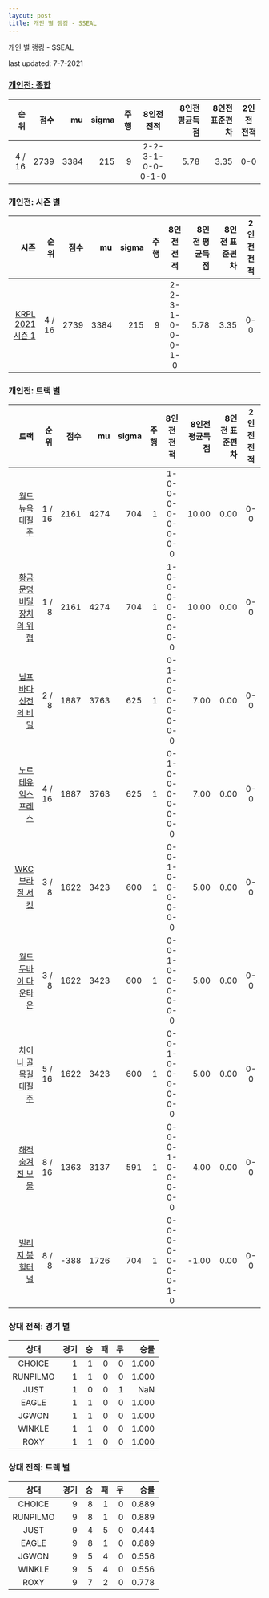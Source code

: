 ```yaml
---
layout: post
title: 개인 별 랭킹 - SSEAL
---
```



개인 별 랭킹 - SSEAL


last updated: 7-7-2021

### [개인전: 종합](../singles-full)

| 순위 | 점수 | mu | sigma | 주행 | 8인전 전적 | 8인전 평균득점 | 8인전 표준편차 | 2인전 전적 |
|---:|---:|---:|---:|---:|:---:|---:|---:|:---:|
| 4 / 16 | 2739 | 3384 | 215 | 9 | 2-2-3-1-0-0-0-1-0 | 5.78 | 3.35 | 0-0 |

### 개인전: 시즌 별

| 시즌 | 순위 | 점수 | mu | sigma | 주행 | 8인전 전적 | 8인전 평균득점 | 8인전 표준편차 | 2인전 전적 |
|---:|---:|---:|---:|---:|---:|:---:|---:|---:|:---:|
| [KRPL 2021 시즌 1](../singles-s2021_1) | 4 / 16 | 2739 | 3384 | 215 | 9 |  2-2-3-1-0-0-0-1-0 | 5.78 | 3.35 | 0-0 |

### 개인전: 트랙 별

| 트랙 | 순위 | 점수 | mu | sigma | 주행 | 8인전 전적 | 8인전 평균득점 | 8인전 표준편차 | 2인전 전적 |
|---:|---:|---:|---:|---:|---:|:---:|---:|---:|:---:|
| [월드 뉴욕 대질주](../newyork) | 1 / 16 | 2161 | 4274 | 704 | 1 | 1-0-0-0-0-0-0-0-0 | 10.00 | 0.00 | 0-0 |
| [황금문명 비밀장치의 위협](../jangchi) | 1 / 8 | 2161 | 4274 | 704 | 1 | 1-0-0-0-0-0-0-0-0 | 10.00 | 0.00 | 0-0 |
| [님프 바다 신전의 비밀](../nymph) | 2 / 8 | 1887 | 3763 | 625 | 1 | 0-1-0-0-0-0-0-0-0 | 7.00 | 0.00 | 0-0 |
| [노르테유 익스프레스](../noex) | 4 / 16 | 1887 | 3763 | 625 | 1 | 0-1-0-0-0-0-0-0-0 | 7.00 | 0.00 | 0-0 |
| [WKC 브라질 서킷](../brazil) | 3 / 8 | 1622 | 3423 | 600 | 1 | 0-0-1-0-0-0-0-0-0 | 5.00 | 0.00 | 0-0 |
| [월드 두바이 다운타운](../dubai) | 3 / 8 | 1622 | 3423 | 600 | 1 | 0-0-1-0-0-0-0-0-0 | 5.00 | 0.00 | 0-0 |
| [차이나 골목길 대질주](../golmokgil) | 5 / 16 | 1622 | 3423 | 600 | 1 | 0-0-1-0-0-0-0-0-0 | 5.00 | 0.00 | 0-0 |
| [해적 숨겨진 보물](../haesumbo) | 8 / 16 | 1363 | 3137 | 591 | 1 | 0-0-0-1-0-0-0-0-0 | 4.00 | 0.00 | 0-0 |
| [빌리지 붐힐터널](../boomhill) | 8 / 8 | -388 | 1726 | 704 | 1 | 0-0-0-0-0-0-0-1-0 | -1.00 | 0.00 | 0-0 |

### 상대 전적: 경기 별

| 상대 | 경기 | 승 | 패 | 무 | 승률 |
|:---:|---:|---:|---:|---:|---:|
| CHOICE | 1 | 1 | 0 | 0 | 1.000 |
| RUNPILMO | 1 | 1 | 0 | 0 | 1.000 |
| JUST | 1 | 0 | 0 | 1 | NaN |
| EAGLE | 1 | 1 | 0 | 0 | 1.000 |
| JGWON | 1 | 1 | 0 | 0 | 1.000 |
| WINKLE | 1 | 1 | 0 | 0 | 1.000 |
| ROXY | 1 | 1 | 0 | 0 | 1.000 |

### 상대 전적: 트랙 별

| 상대 | 경기 | 승 | 패 | 무 | 승률 |
|:---:|---:|---:|---:|---:|---:|
| CHOICE | 9 | 8 | 1 | 0 | 0.889 |
| RUNPILMO | 9 | 8 | 1 | 0 | 0.889 |
| JUST | 9 | 4 | 5 | 0 | 0.444 |
| EAGLE | 9 | 8 | 1 | 0 | 0.889 |
| JGWON | 9 | 5 | 4 | 0 | 0.556 |
| WINKLE | 9 | 5 | 4 | 0 | 0.556 |
| ROXY | 9 | 7 | 2 | 0 | 0.778 |
